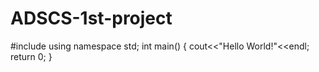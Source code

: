 # ADSCS-1st-project
#include<iostream>
using namespace std;
int main()
{
cout<<"Hello World!"<<endl;
return 0;
}
